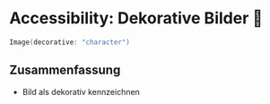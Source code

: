 # Accessibility: Dekorative Bilder 🦮

```swift
Image(decorative: "character")
```

## Zusammenfassung
- Bild als dekorativ kennzeichnen
